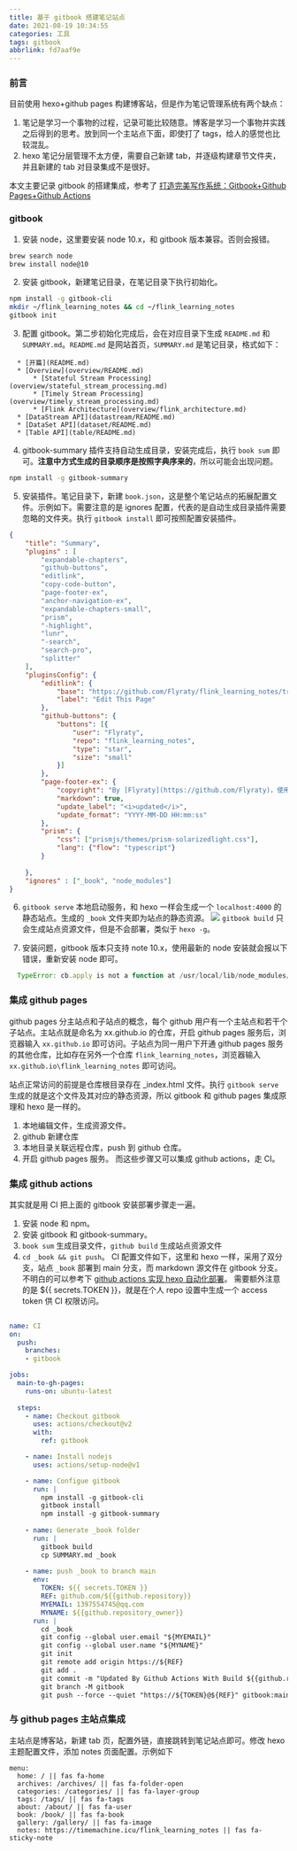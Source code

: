 ```yaml
---
title: 基于 gitbook 搭建笔记站点
date: 2021-08-19 10:34:55
categories: 工具
tags: gitbook
abbrlink: fd7aaf9e
--- 
```


### 前言
目前使用 hexo+github pages 构建博客站，但是作为笔记管理系统有两个缺点：
1. 笔记是学习一个事物的过程，记录可能比较随意。博客是学习一个事物并实践之后得到的思考。放到同一个主站点下面，即使打了 tags，给人的感觉也比较混乱。
2. hexo 笔记分层管理不太方便，需要自己新建 tab，并逐级构建章节文件夹，并且新建的 tab 对目录集成不是很好。

本文主要记录 gitbook 的搭建集成，参考了 [打造完美写作系统：Gitbook+Github Pages+Github Actions](https://blog.csdn.net/qq_40889820/article/details/110013310)
<!--more-->

### gitbook
1. 安装 node，这里要安装 node 10.x，和 gitbook 版本兼容。否则会报错。
```sh
brew search node 
brew install node@10 
```

2. 安装 gitbook，新建笔记目录，在笔记目录下执行初始化。
```sh 
npm install -g gitbook-cli
mkdir ~/flink_learning_notes && cd ~/flink_learning_notes
gitbook init
```
3. 配置 gitbook。第二步初始化完成后，会在对应目录下生成 `README.md` 和 `SUMMARY.md`。`README.md` 是网站首页，`SUMMARY.md` 是笔记目录，格式如下：

```
  * [开篇](README.md)
  * [Overview](overview/README.md)
      * [Stateful Stream Processing](overview/stateful_stream_processing.md)
      * [Timely Stream Processing](overview/timely_stream_processing.md)
      * [Flink Architecture](overview/flink_architecture.md)
  * [DataStream API](datastream/README.md)
  * [DataSet API](dataset/README.md)
  * [Table API](table/README.md)
```
4. gitbook-summary 插件支持自动生成目录，安装完成后，执行 `book sum` 即可。**注意中方式生成的目录顺序是按照字典序来的**，所以可能会出现问题。

```sh 
npm install -g gitbook-summary
```
5. 安装插件。笔记目录下，新建 `book.json`，这是整个笔记站点的拓展配置文件。示例如下。需要注意的是 ignores 配置，代表的是自动生成目录插件需要忽略的文件夹。执行 `gitbook install` 即可按照配置安装插件。
```json
{
	"title": "Summary",
	"plugins" : [
		"expandable-chapters", 
		"github-buttons",
		"editlink",
		"copy-code-button",
		"page-footer-ex",
		"anchor-navigation-ex",
		"expandable-chapters-small",
		"prism", 
		"-highlight",
		"lunr", 
		"-search", 
		"search-pro",
		"splitter"
	],
	"pluginsConfig": {
		"editlink": {
			"base": "https://github.com/Flyraty/flink_learning_notes/tree/gitbook",
			"label": "Edit This Page"
		},	
		"github-buttons": {
			"buttons": [{
				"user": "Flyraty",
				"repo": "flink_learning_notes",
				"type": "star",
				"size": "small"
			}]
		},	
		"page-footer-ex": {
            "copyright": "By [Flyraty](https://github.com/Flyraty)，使用[知识共享 署名-相同方式共享 4.0协议](https://creativecommons.org/licenses/by-sa/4.0/)发布",
            "markdown": true,
            "update_label": "<i>updated</i>",
            "update_format": "YYYY-MM-DD HH:mm:ss"
		},	
		"prism": {
			"css": ["prismjs/themes/prism-solarizedlight.css"],
			"lang": {"flow": "typescript"}
		}
		
	},
	"ignores" : ["_book", "node_modules"]
}	
```

6. `gitbook serve` 本地启动服务，和 hexo 一样会生成一个 `localhost:4000` 的静态站点。生成的 `_book` 文件夹即为站点的静态资源。
![](https://timemachine-blog.oss-cn-beijing.aliyuncs.com/img/gitbook_local.png)
`gitbook build` 只会生成站点资源文件，但是不会部署，类似于 `hexo -g`。

7. 安装问题，gitbook 版本只支持 note 10.x，使用最新的 node 安装就会报以下错误，重新安装 node 即可。

```js
  TypeError: cb.apply is not a function at /usr/local/lib/node_modules/gitbook-cli/node_modules/npm/node_modules/graceful-fs/polyfills.js:287:18
```

### 集成 github pages
github pages 分主站点和子站点的概念，每个 github 用户有一个主站点和若干个子站点。主站点就是命名为 xx.github.io 的仓库，开启 github pages 服务后，浏览器输入 `xx.github.io` 即可访问。子站点为同一用户下开通 github pages 服务的其他仓库，比如存在另外一个仓库 `flink_learning_notes`，浏览器输入 `xx.github.io\flink_learning_notes` 即可访问。

站点正常访问的前提是仓库根目录存在 _index.html 文件。执行 `gitbook serve` 生成的就是这个文件及其对应的静态资源，所以 gitbook 和
github pages 集成原理和 hexo 是一样的。
1. 本地编辑文件，生成资源文件。
2. github 新建仓库
2. 本地目录关联远程仓库，push 到 github 仓库。
3. 开启 github pages 服务。
而这些步骤又可以集成 github actions，走 CI。

### 集成 github actions 
其实就是用 CI 把上面的 gitbook 安装部署步骤走一遍。
1. 安装 node 和 npm。
2. 安装 gitbook 和 gitbook-summary。
3. `book sum` 生成目录文件，`github build` 生成站点资源文件
4. `cd _book && git push`。
CI 配置文件如下，这里和 hexo 一样，采用了双分支，站点 `_book` 部署到 main 分支，而 markdown 源文件在 gitbook 分支。不明白的可以参考下 [github actions 实现 hexo 自动化部署](https://timemachine.icu/posts/1eb3f811/)。
需要额外注意的是 ${{ secrets.TOKEN }}，就是在个人 repo 设置中生成一个 access token 供 CI 权限访问。

```yml
 
name: CI
on:                                 
  push:
    branches:
    - gitbook

jobs:
  main-to-gh-pages:
    runs-on: ubuntu-latest
        
  steps:                          
    - name: Checkout gitbook
      uses: actions/checkout@v2
      with:
        ref: gitbook

    - name: Install nodejs
      uses: actions/setup-node@v1

    - name: Configue gitbook
      run: |
        npm install -g gitbook-cli          
        gitbook install
        npm install -g gitbook-summary
                
    - name: Generate _book folder
      run: |
        gitbook build
        cp SUMMARY.md _book
                
    - name: push _book to branch main
      env:
        TOKEN: ${{ secrets.TOKEN }}
        REF: github.com/${{github.repository}}
        MYEMAIL: 1397554745@qq.com                  
        MYNAME: ${{github.repository_owner}}          
      run: |
        cd _book
        git config --global user.email "${MYEMAIL}"
        git config --global user.name "${MYNAME}"
        git init
        git remote add origin https://${REF}
        git add . 
        git commit -m "Updated By Github Actions With Build ${{github.run_number}} of ${{github.workflow}} For Github Pages"
        git branch -M gitbook
        git push --force --quiet "https://${TOKEN}@${REF}" gitbook:main
```


### 与 github pages 主站点集成

主站点是博客站，新建 tab 页，配置外链，直接跳转到笔记站点即可。修改 hexo 主题配置文件，添加 notes 页面配置。示例如下
```
menu:
  home: / || fas fa-home
  archives: /archives/ || fas fa-folder-open
  categories: /categories/ || fas fa-layer-group
  tags: /tags/ || fas fa-tags
  about: /about/ || fas fa-user
  book: /book/ || fas fa-book
  gallery: /gallery/ || fas fa-image
  notes: https://timemachine.icu/flink_learning_notes || fas fa-sticky-note
```






